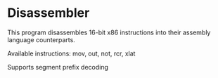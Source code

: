 # Disassembler

This program disassembles 16-bit x86 instructions into their assembly language counterparts.

Available instructions: mov, out, not, rcr, xlat

Supports segment prefix decoding